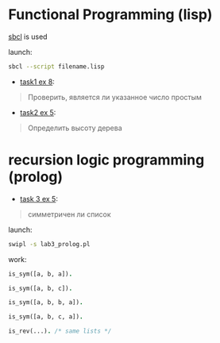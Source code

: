 Functional Programming (lisp)
=====

[sbcl](http://www.sbcl.org/) is used

launch:
```bash
sbcl --script filename.lisp
```

* [task1 ex 8](lab1_isPrime.lisp): 
> Проверить, является ли указанное число простым

* [task2 ex 5](lab2_treeDepth.lisp):
> Определить высоту дерева

recursion logic programming (prolog)
====

* [task 3 ex 5](lab3_prolog.pl):
> симметричен ли список

launch:
```bash
swipl -s lab3_prolog.pl
```

work:
```prolog
is_sym([a, b, a]).

is_sym([a, b, c]).

is_sym([a, b, b, a]).

is_sym([a, b, c, a]).

is_rev(...). /* same lists */
```